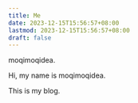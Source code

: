 ```yaml
---
title: Me
date: 2023-12-15T15:56:57+08:00
lastmod: 2023-12-15T15:56:57+08:00
draft: false
---
```


moqimoqidea.

<!--more-->

Hi, my name is moqimoqidea.

This is my blog.
